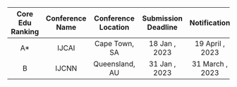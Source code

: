 | Core Edu Ranking | Conference Name | Conference Location | Submission Deadline | Notification | Conference Date | Website |
| :-----------: | :------------: | :------------: | :---------: | :-----------------: | :--------------------: | :-----------------: |
| A*   |   IJCAI   |   Cape Town, SA |  18 Jan , 2023     |  19 April , 2023  | August 19-25, 2023 | https://ijcai-23.org |
| B    |   IJCNN   |   Queensland, AU |  31 Jan , 2023     |  31 March , 2023  | June 18-23, 2023 | https://2023.ijcnn.org/ |


